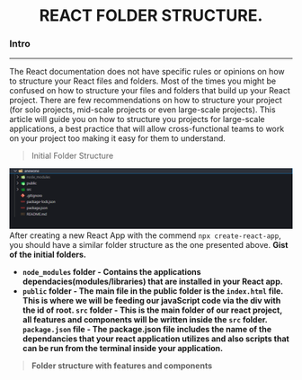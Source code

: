 <h1 align='center'>REACT FOLDER STRUCTURE.</h1>

<h3>Intro</h3>
<hr>
The React documentation does not have specific rules or opinions on how to structure your React files and folders. Most of the times you might be confused on how to structure your files and folders that build up your React project. There are few recommendations on how to structure your project (for solo projects, mid-scale projects or even large-scale projects). This article will guide you on how to structure you projects for large-scale applications, a best practice that will allow cross-functional teams to work on your project too making it easy for them to understand.

> Initial Folder Structure
<img src='./static/initial-folder.png'/>
After creating a new React App with the commend <code>npx create-react-app</code>, you should have a similar folder structure as the one presented above.
<strong>Gist of the initial folders.<strong>

- <code>node_modules</code> folder - Contains the applications dependacies(modules/libraries) that are installed in your React app.
- <code>public</code> folder - The main file in the public folder is the <code>index.html</code> file. This is where we will be feeding our javaScript code via the div with the id of root.
<code>src</code> folder - This is the main folder of our react project, all features and components will be written inside the <code>src</code> folder.
<code>package.json</code> file - The package.json file includes the name of the dependancies that your react application utilizes and also scripts that can be run from the terminal inside your application.

> Folder structure with features and components